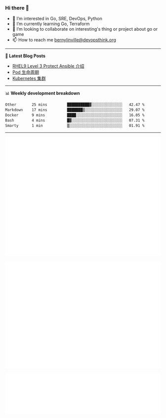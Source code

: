### Hi there 👋

- 👀 I’m interested in Go, SRE, DevOps, Python
- 🌱 I’m currently learning Go, Terraform
- 👯 I’m looking to collaborate on interesting's thing or project about go or game
- 📫 How to reach me bernylinville@devopsthink.org

-------

**📝 Latest Blog Posts**

<!-- BLOG-POST-LIST:START -->
- [RHEL9 Level 3 Protect Ansible 介绍](https://devopsthink.org/archives/rhel9-level3-protect-ansible-role)
- [Pod 生命周期](https://devopsthink.org/archives/pod-Lifecycle)
- [Kubernetes 集群](https://devopsthink.org/archives/kubernetes-cluster)
<!-- BLOG-POST-LIST:END -->

-------

📊 **Weekly development breakdown**
<!--START_SECTION:waka-->

```txt
Other       25 mins         ██████████▓░░░░░░░░░░░░░░   42.47 %
Markdown    17 mins         ███████▒░░░░░░░░░░░░░░░░░   29.07 %
Docker      9 mins          ████░░░░░░░░░░░░░░░░░░░░░   16.05 %
Bash        4 mins          █▓░░░░░░░░░░░░░░░░░░░░░░░   07.31 %
Smarty      1 min           ▒░░░░░░░░░░░░░░░░░░░░░░░░   01.91 %
```

<!--END_SECTION:waka-->

-------

![Metrics](/github-metrics.svg)

![isocalendar fullyear](/metrics.plugin.isocalendar.fullyear.svg)

![languages details](/metrics.plugin.languages.details.svg)
